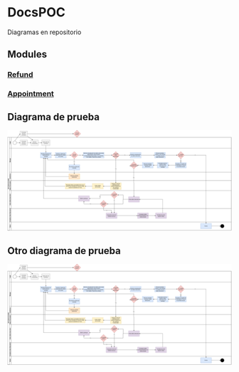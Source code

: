 # DocsPOC
Diagramas en repositorio

## Modules
### [Refund](/modules/refund/README.md)
### [Appointment](/modules/appointment/README.md)

## Diagrama de prueba
![Texto alternativo](/src/img/Salud%20SAC%20Login.png)


## Otro diagrama de prueba
![Texto alternativo](/src/img/Salud%20SAC%20Login.png)